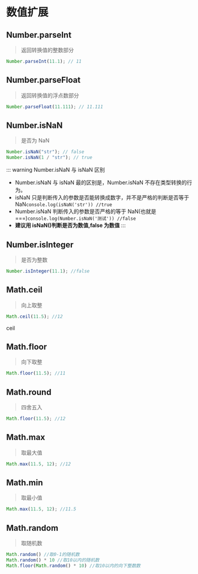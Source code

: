 # 数值扩展

## Number.parseInt

> 返回转换值的整数部分

```js
Number.parseInt(11.1); // 11
```

## Number.parseFloat

> 返回转换值的浮点数部分

```js
Number.parseFloat(11.111); // 11.111
```

## Number.isNaN

> 是否为 NaN

```js
Number.isNaN("str"); // false
Number.isNaN(1 / "str"); // true
```

::: warning Number.isNaN 与 isNaN 区别

- Number.isNaN 与 isNaN 最的区别是，Number.isNaN 不存在类型转换的行为。
- isNaN 只是判断传入的参数是否能转换成数字，并不是严格的判断是否等于 NaN`console.log(isNaN('str')) //true`
- Number.isNaN 判断传入的参数是否严格的等于 NaN(也就是 ===)`console.log(Number.isNaN('测试')) //false`
- **建议用 isNaN()判断是否为数值,false 为数值**
  :::

## Number.isInteger

> 是否为整数

```js
Number.isInteger(11.1); //false
```

## Math.ceil

> 向上取整

```js
Math.ceil(11.5); //12
```
ceil
## Math.floor

> 向下取整

```js
Math.floor(11.5); //11
```

## Math.round

> 四舍五入

```js
Math.floor(11.5); //12
```

## Math.max

> 取最大值

```js
Math.max(11.5, 12); //12
```

## Math.min

> 取最小值

```js
Math.max(11.5, 12); //11.5
```
## Math.random

> 取随机数

```js
Math.random() //取0-1的随机数
Math.random() * 10 //取10以内的随机数
Math.floor(Math.random() * 10) //取10以内的向下整数数
```
